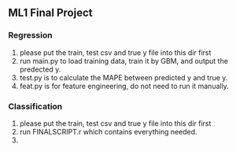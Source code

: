 ## ML1 Final Project 
### Regression
1. please put the train, test csv and true y file into this dir first
2. run main.py to load training data, train it by GBM, and output the predected y.
3. test.py is to calculate the MAPE between predicted y and true y.
4. feat.py is for feature engineering, do not need to run it manually.

### Classification
1. please put the train, test csv and true y file into this dir first
2. run FINALSCRIPT.r which contains everything needed.
3. 